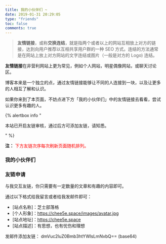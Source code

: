 ```yaml
---
title: 我的小伙伴们 ~
date: 2019-01-31 20:29:05
type: "friends"
toc: false
comments: true
---
```





> **友情链接**，或称**交换连结**，就是指两个或者以上的网站互相放上对方的链接，达到向用户推荐以互相共享用户群的一种 SEO 方式。连结的方法通常是在网站上放上对方网站的文字连结或图片（一般是对方的 Logo) 连结。

**友情链接**在非营利网站上更为常见，例如个人网站，明星偶像网站，或聊天讨论区。

博客本来是一个独立的点，通过友情链接能够让不同的人连接到一块，以及让更多的人相互了解和认识。

如果你来到了本页面，不妨点进下方「我的小伙伴们」中的友情链接去看看，尝试认识更多有趣的人。

{% alertbox info "

本站已开启友链审核，通过后方可添加友链，请知悉。

" %}

**注：** <span style="color:red;">下方友链次序每次刷新页面随机排列。<span>

### 我的小伙伴们

<div class="linkpage"><ul id="friendsList"></ul></div>

<script type="text/javascript">
// 以下为样例内容，按照格式可以随意修改
var myFriends = [
    ["https://candinya.com/", "https://cdn.jsdelivr.net/gh/vensing/static@latest/avatar/candinya.png", "@糖喵🍬", "要来根🍭嘛~"], 
    ["https://www.mintimate.cn/", "https://cdn.jsdelivr.net/gh/vensing/static@latest/avatar/mintimate.png", "@Mintimate", " ο(=•ω＜=)ρ，酷安机油 ~，奥利给"], 
    ["https://www.hqsblog.cn/", "https://cdn.jsdelivr.net/gh/vensing/static@latest/avatar/hqs.png", "@寒穹の小屋", "喜欢追番、打游戏、听音乐的好学生"],
    ["https://blog.thris.me/", "https://cdn.jsdelivr.net/gh/vensing/static@latest/avatar/boyuan.jpeg", "@博源", "理工大学生 懒癌晚期"], 
    ["https://sanshiliuxiao.top/", "https://cdn.jsdelivr.net/gh/vensing/static@latest/avatar/sanshiliuxiao.jpg", "@椎咲良田", " 昨日、今日、明日，前端大佬 ( =•ω＜= )✧"], 
    ["https://meyyz.cn/", "https://cdn.jsdelivr.net/gh/vensing/static@latest/avatar/yiyezhu.jpeg", "@一叶竹", "是一个喜欢二次元的蓝孩纸喔 ~"],
    ["https://blog.badapple.pro/", "https://cdn.jsdelivr.net/gh/vensing/static@latest/avatar/flandre.png", "@东方幻梦", "只是当时已惘然，沉溺梦中不愿醒来。"],
    ["https://blog.imgradeone.com", "https://cdn.jsdelivr.net/gh/vensing/static@latest/avatar/imo.png", "@一么酱", "(妹妹酱？猜测)萌站 一 丧病至极的一么酱的官网。"], 
    ["https://removeif.github.io/", "https://cdn.jsdelivr.net/gh/vensing/static@latest/avatar/removeif.png", "@辣椒の酱", " 尚未执佩剑，转眼即江湖。后端开发，技术分享。"], 
    ["https://www.senventise.com/", "https://cdn.jsdelivr.net/gh/vensing/static@latest/avatar/senventise.png", "@Senventise", "Steam 游戏大佬，Galgame 爱好者。"],
    ["https://raspii.tech/", "https://cdn.jsdelivr.net/gh/vensing/static@latest/avatar/avatar.webp", "@无用挂件の日历", "无用挂件の日历 ο(=•ω＜=)ρ。"], 
    ["https://zhangyijia.eu5.org/", "https://cdn.jsdelivr.net/gh/vensing/static@latest/avatar/zhanyijia.jpg", "@ZhangYiJia", " 我们所过的每个平凡的日常，也许就是连续发生的奇迹"], 
    ["https://angelni.github.io/", "https://cdn.jsdelivr.net/gh/vensing/static@latest/avatar/angelni.png", "@AngelNI", "A HPU‘s student。"],
    ["https://type.zhoublog.xyz/", "https://cdn.jsdelivr.net/gh/vensing/static@latest/avatar/zhou.gif", "@_Zhou_", "一名来普普通通的学生(其实是大佬哒)"],
    ["https://skyblond.info/", "https://cdn.jsdelivr.net/gh/vensing/static@latest/avatar/skyblond.png", "@天空Blond", "推油，精神神楽坂 ← 不是，绝对不是"],
    ["https://raptazure.github.io/", "https://cdn.jsdelivr.net/gh/vensing/static@latest/avatar/raptazure.jpg", "@Raptazure", "推油，心随自然"],
    ["https://nek0ri.de/", "https://cdn.jsdelivr.net/gh/vensing/static@latest/avatar/nekori.png", "@猫梨の部屋", "我们能做得更好"],
    ["https://cwksc.github.io/", "https://cdn.jsdelivr.net/gh/vensing/static@latest/avatar/cwksc.jpg", "@CWKSC", "大佬，主要是写技术文章的，有时候是日常，吐槽"],
    ["https://mgear-blogs.obs-website.cn-east-3.myhuaweicloud.com/", "https://cdn.jsdelivr.net/gh/vensing/static@latest/avatar/lionad.gif", "@lionad", "前端工程师|午夜吉他魔|兴趣泛滥的游戏玩家"],
    ["https://chanshiyu.com", "https://cdn.jsdelivr.net/gh/vensing/static@latest/avatar/chanshiyu.jpg", "@蝉时雨", "蝉鸣如雨，花宵道中"],
    ["https://yked.gitee.io", "https://cdn.jsdelivr.net/gh/vensing/static@latest/avatar/yked.jpeg", "@聆听·彼岸", "彼岸少年"],
    ["http://www.kawashiros.club", "https://cdn.jsdelivr.net/gh/vensing/static@latest/avatar/kawashiros.jpg", "@非科学のカッパ", "Coffee-Code Transformer"],
    ["https://ryan4yin.space", "https://cdn.jsdelivr.net/gh/vensing/static@latest/avatar/kirito-c.jpeg", "@於清樂的碎碎念", "忽而盛夏"],
    ["https://zhi-tu.now.sh/", "https://cdn.jsdelivr.net/gh/vensing/static@latest/avatar/zhitu.JPG", "@知荼","冥然兀坐，万籁有声"],
    ["https://blog.cworld.top/", "https://cdn.jsdelivr.net/gh/vensing/static@latest/avatar/cworld.png", "@Cworld", "求知若愚，虚怀若谷"],
    ["https://lovemen.cc/", "https://sdn.geekzu.org/avatar/e8fd1786a945ff18d8cf08da42eb38da?s=400", "@橘子柚", "只是一只橘子而已"]
];

// 以下为核心功能内容，修改前请确保理解您的行为内容与可能造成的结果
var  targetList = document.getElementById("friendsList");
while (myFriends.length > 0) {
    var rndNum = Math.floor(Math.random()*myFriends.length);
    var friendNode = document.createElement("li");
    var friend_link = document.createElement("a"), 
        friend_img = document.createElement("img"), 
        friend_name = document.createElement("h4"), 
        friend_about = document.createElement("p")
    ;
    friend_link.target = "_blank";
    friend_link.href = myFriends[rndNum][0];
    friend_img.src=myFriends[rndNum][1];
    friend_name.innerText = myFriends[rndNum][2];
    friend_about.innerText = myFriends[rndNum][3];
    friend_link.appendChild(friend_img);
    friend_link.appendChild(friend_name);
    friend_link.appendChild(friend_about);
    friendNode.appendChild(friend_link);
    targetList.appendChild(friendNode);
    myFriends.splice(rndNum, 1);
}
</script>


### 友链申请

与我交互友链，你只需要有一定数量的文章和有趣的内容即可。

通过以下格式给我留言或者给我发邮件即可：

- [站点名称]：芝士部落格
- [个人形象]：https://chee5e.space/images/avatar.jpg
- [站点地址]：https://chee5e.space
- [站点描述]：有思想，也有忧伤和理想

发邮件添加友链：
dmVuc2luZ0Bmb3htYWlsLmNvbQ== (base64)





